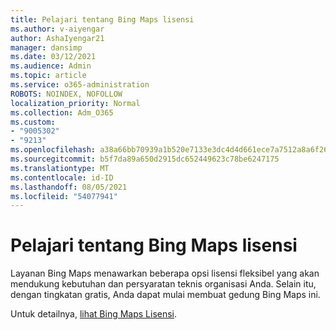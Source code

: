 ```yaml
---
title: Pelajari tentang Bing Maps lisensi
ms.author: v-aiyengar
author: AshaIyengar21
manager: dansimp
ms.date: 03/12/2021
ms.audience: Admin
ms.topic: article
ms.service: o365-administration
ROBOTS: NOINDEX, NOFOLLOW
localization_priority: Normal
ms.collection: Adm_O365
ms.custom:
- "9005302"
- "9213"
ms.openlocfilehash: a38a66bb70939a1b520e7133e3dc4d4d661ece7a7512a8a6f263bcc365c71165
ms.sourcegitcommit: b5f7da89a650d2915dc652449623c78be6247175
ms.translationtype: MT
ms.contentlocale: id-ID
ms.lasthandoff: 08/05/2021
ms.locfileid: "54077941"
---
```

# <a name="learn-about-bing-maps-licensing"></a>Pelajari tentang Bing Maps lisensi

Layanan Bing Maps menawarkan beberapa opsi lisensi fleksibel yang akan mendukung kebutuhan dan persyaratan teknis organisasi Anda. Selain itu, dengan tingkatan gratis, Anda dapat mulai membuat gedung Bing Maps ini.

Untuk detailnya, [lihat Bing Maps Lisensi](https://go.microsoft.com/fwlink/?linkid=2150203).
